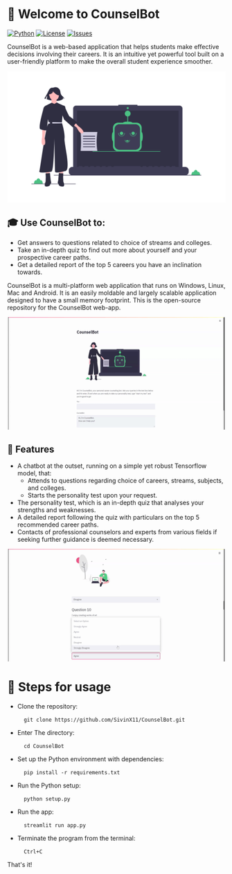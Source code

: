 # :wave: Welcome to CounselBot
[![Python](https://img.shields.io/badge/Python-3.7.0-blue)]() 
[![License](https://img.shields.io/github/license/SivinX11/CounselBot)](https://github.com/SivinX11/CounselBot/blob/master/LICENSE) 
[![Issues](https://img.shields.io/github/issues/SivinX11/Neural_Style_Transfer)]()


CounselBot is a web-based application that helps students make effective decisions involving their careers. 
It is an intuitive yet powerful tool built on a user-friendly platform to make the overall student experience smoother. 


![](img/21.png)
## :mortar_board: Use CounselBot to:
- Get answers to questions related to choice of streams and colleges.
- Take an in-depth quiz to find out more about yourself and your prospective career paths.
- Get a detailed report of the top 5 careers you have an inclination towards.

CounselBot is a multi-platform web application that runs on Windows, Linux, Mac and Android. It is an easily moldable and largely scalable application designed to have a small memory footprint. 
This is the open-source repository for the CounselBot web-app.


<p align="center">
<img width="500" height="260" src="gif_bot.gif">
</p>

## :star2: Features
- A chatbot at the outset, running on a simple yet robust Tensorflow model, that:
  - Attends to questions regarding choice of careers, streams, subjects, and colleges.
  - Starts the personality test upon your request.
- The personality test, which is an in-depth quiz that analyses your strengths and weaknesses. 
- A detailed report following the quiz with particulars on the top 5 recommended career paths.
- Contacts of professional counselors and experts from various fields if seeking further guidance is deemed necessary. 


<p align="center">
<img width="500" height="260" src="gif_results.gif">
</p>

# :green_book: Steps for usage

- Clone the repository: 

        git clone https://github.com/SivinX11/CounselBot.git
- Enter The directory: 

        cd CounselBot
- Set up the Python environment with dependencies:

        pip install -r requirements.txt
- Run the Python setup:
        
        python setup.py
- Run the app:

        streamlit run app.py
- Terminate the program from the terminal:

        Ctrl+C

That's it!
